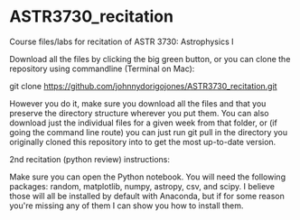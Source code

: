 # ASTR3730_recitation

Course files/labs for recitation of ASTR 3730: Astrophysics I

Download all the files by clicking the big green button, or you can clone the repository using commandline (Terminal on Mac):

git clone https://github.com/johnnydorigojones/ASTR3730_recitation.git

However you do it, make sure you download all the files and that you preserve the directory structure wherever you put them. You can also download just the individual files for a given week from that folder, or (if going the command line route) you can just run git pull in the directory you originally cloned this repository into to get the most up-to-date version.


2nd recitation (python review) instructions:

Make sure you can open the Python notebook. You will need the following packages: random, matplotlib, numpy, astropy, csv, and scipy. I believe those will all be installed by default with Anaconda, but if for some reason you're missing any of them I can show you how to install them.
